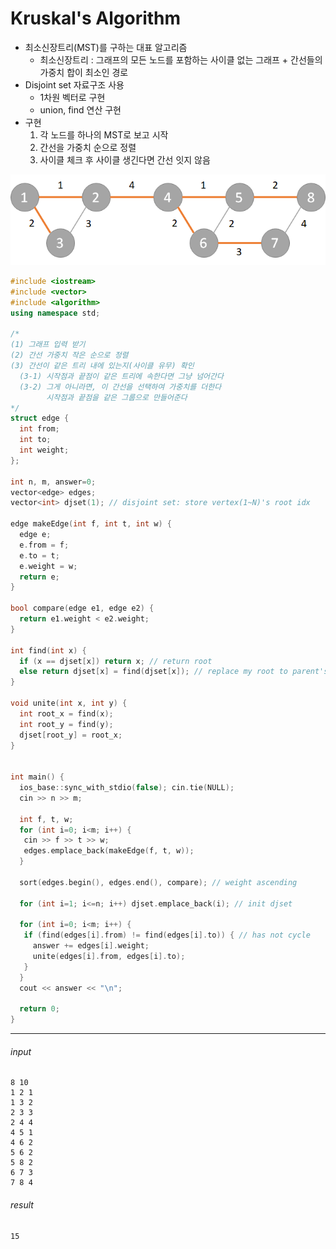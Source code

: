 # Kruskal's Algorithm
- 최소신장트리(MST)를 구하는 대표 알고리즘
    - 최소신장트리 : 그래프의 모든 노드를 포함하는 사이클 없는 그래프 + 간선들의 가중치 합이 최소인 경로
- Disjoint set 자료구조 사용
    - 1차원 벡터로 구현
    - union, find 연산 구현
- 구현
    1. 각 노드를 하나의 MST로 보고 시작
    2. 간선을 가중치 순으로 정렬
    3. 사이클 체크 후 사이클 생긴다면 간선 잇지 않음

![Kruskal graph](img/kruskal_graph.png)

``` cpp
#include <iostream>
#include <vector>
#include <algorithm>
using namespace std;

/*
(1) 그래프 입력 받기
(2) 간선 가중치 작은 순으로 정렬
(3) 간선이 같은 트리 내에 있는지(사이클 유무) 확인
  (3-1) 시작점과 끝점이 같은 트리에 속한다면 그냥 넘어간다
  (3-2) 그게 아니라면, 이 간선을 선택하여 가중치를 더한다
        시작점과 끝점을 같은 그룹으로 만들어준다
*/
struct edge {
  int from;
  int to;
  int weight;
};

int n, m, answer=0;
vector<edge> edges;
vector<int> djset(1); // disjoint set: store vertex(1~N)'s root idx

edge makeEdge(int f, int t, int w) {
  edge e;
  e.from = f;
  e.to = t;
  e.weight = w;
  return e;
}

bool compare(edge e1, edge e2) {
  return e1.weight < e2.weight;
}

int find(int x) {
  if (x == djset[x]) return x; // return root
  else return djset[x] = find(djset[x]); // replace my root to parent's root
}

void unite(int x, int y) {
  int root_x = find(x);
  int root_y = find(y);
  djset[root_y] = root_x;
}


int main() {
  ios_base::sync_with_stdio(false); cin.tie(NULL);
  cin >> n >> m;
  
  int f, t, w;
  for (int i=0; i<m; i++) {
   cin >> f >> t >> w;
   edges.emplace_back(makeEdge(f, t, w));
  }
  
  sort(edges.begin(), edges.end(), compare); // weight ascending
  
  for (int i=1; i<=n; i++) djset.emplace_back(i); // init djset
  
  for (int i=0; i<m; i++) {
   if (find(edges[i].from) != find(edges[i].to)) { // has not cycle
     answer += edges[i].weight;
     unite(edges[i].from, edges[i].to);
   }
  }
  cout << answer << "\n";
  
  return 0;
}
```

---
###### input
```
8 10
1 2 1
1 3 2
2 3 3
2 4 4
4 5 1
4 6 2
5 6 2
5 8 2
6 7 3
7 8 4
```
###### result
```
15
```